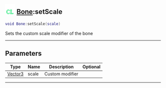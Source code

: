 ## <img src="../../.gitbook/assets/client.png" width="32" height="32" /> [Bone](../bone/README.md):setScale

```lua
void Bone:setScale(scale)
```

Sets the custom scale modifier of the bone<br>

-----------------
## Parameters

| Type   | Name | Description | Optional |
| ------ | ---- | ----------- | -------: |
| [Vector3](../vector3/README.md) | scale | Custom modifier |  |


--------
